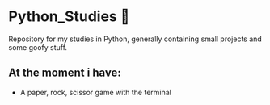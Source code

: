 # Python_Studies 🐍
Repository for my studies in Python, generally containing small projects and some goofy stuff.

## At the moment i have: 

* A paper, rock, scissor game with the terminal
